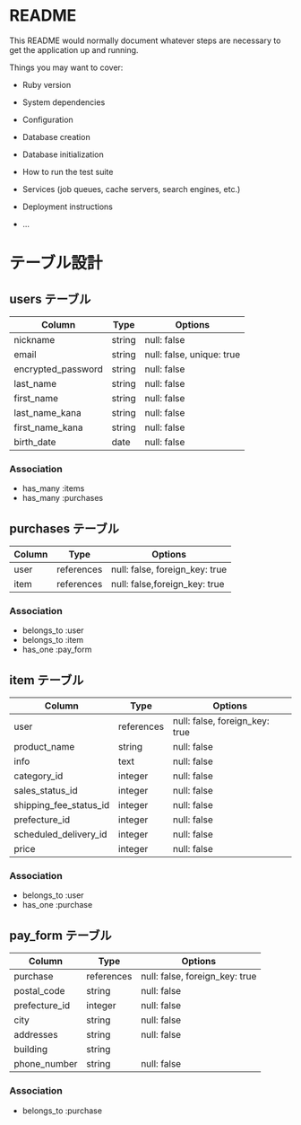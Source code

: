 # README

This README would normally document whatever steps are necessary to get the
application up and running.

Things you may want to cover:

* Ruby version

* System dependencies

* Configuration

* Database creation

* Database initialization

* How to run the test suite

* Services (job queues, cache servers, search engines, etc.)

* Deployment instructions

* ...



# テーブル設計

## users テーブル

| Column             | Type   | Options     |
| ------------------ | ------ | ----------- |
| nickname              | string | null: false |
| email                 | string | null: false, unique: true	|
| encrypted_password     | string | null: false |
| last_name               | string   | null: false |
| first_name              | string   | null: false |
| last_name_kana           | string   | null: false |
| first_name_kana          | string | null: false |
| birth_date              | date | null: false |

### Association

- has_many :items
- has_many :purchases



## purchases テーブル

| Column             | Type   | Options     |
| ------------------ | ------ | ----------- |
| user              | references | null: false, foreign_key: true |
| item              | references | null: false,foreign_key: true |

### Association

- belongs_to :user
- belongs_to :item
- has_one    :pay_form



## item テーブル

| Column             | Type               | Options     |
| ------------------ | ------------------ | ----------- |
| user                      | references           | null: false, foreign_key: true|
| product_name               | string                | null: false |
| info                      | text                 | null: false |
| category_id               | integer            | null: false | ActiveHash
| sales_status_id           |  integer          | null: false | ActiveHash
| shipping_fee_status_id      |  integer        | null: false | ActiveHash
| prefecture_id               |    integer        | null: false | ActiveHash
| scheduled_delivery_id        |  integer       | null: false | ActiveHash
| price                       |   integer       | null: false |


### Association

- belongs_to :user
- has_one    :purchase



## pay_form テーブル

| Column     | Type       | Options     |
| ---------- | ---------- | ------------|
| purchase             | references      | null: false, foreign_key: true |
| postal_code          | string         | null: false |
| prefecture_id           | integer        | null: false | ActiveHash
| city                  | string         | null: false |
| addresses              | string         | null: false |
| building              | string         |               |
| phone_number            | string         | null: false |
### Association

- belongs_to :purchase



